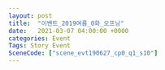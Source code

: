 ```yaml
---
layout: post
title:  "이벤트_2019여름_0화_오프닝"
date:   2021-03-07 04:00:00 +0000
categories: Event
Tags: Story Event
SceneCode: ["scene_evt190627_cp0_q1_s10"]
---
```

